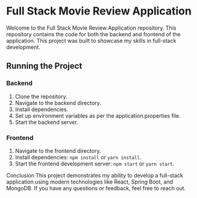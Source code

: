 # Full Stack Movie Review Application

Welcome to the Full Stack Movie Review Application repository. This repository contains the code for both the backend and frontend of the application. This project was built to showcase my skills in full-stack development.


## Running the Project

### Backend
1. Clone the repository.
2. Navigate to the backend directory.
3. Install dependencies.
4. Set up environment variables as per the application.properties file.
5. Start the backend server.
### Frontend
1. Navigate to the frontend directory.
2. Install dependencies: `npm install` or `yarn install`.
3. Start the frontend development server: `npm start` or `yarn start`.


Conclusion
This project demonstrates my ability to develop a full-stack application using modern technologies like React, Spring Boot, and MongoDB. If you have any questions or feedback, feel free to reach out.

